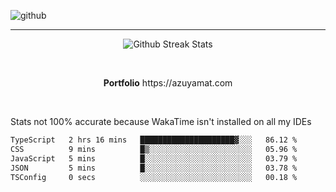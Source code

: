 ![github](https://media.discordapp.net/attachments/881363147364118528/1142610121697021952/background.png?width=1000&height=300)<br>
___
<p align="center">
  <img alt="Github Streak Stats" src="https://streak-stats.demolab.com?user=Azuyamat&theme=transparent&hide_border=true"/>
</p><br>
<p align="center">
      <strong>Portfolio</strong> https://azuyamat.com
</p><br>

Stats not 100% accurate because WakaTime isn't installed on all my IDEs
<!--START_SECTION:waka-->

```txt
TypeScript   2 hrs 16 mins   █████████████████████▓░░░   86.12 %
CSS          9 mins          █▒░░░░░░░░░░░░░░░░░░░░░░░   05.96 %
JavaScript   5 mins          █░░░░░░░░░░░░░░░░░░░░░░░░   03.79 %
JSON         5 mins          █░░░░░░░░░░░░░░░░░░░░░░░░   03.78 %
TSConfig     0 secs          ░░░░░░░░░░░░░░░░░░░░░░░░░   00.18 %
```

<!--END_SECTION:waka-->
